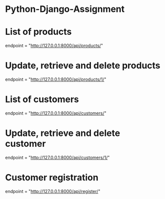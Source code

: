 # Python-Django-Assignment

# List of products
endpoint = "http://127.0.0.1:8000/api/products/"

# Update, retrieve and delete products
endpoint = "http://127.0.0.1:8000/api/products/1/"

# List of customers
endpoint = "http://127.0.0.1:8000/api/customers/"

# Update, retrieve and delete customer
endpoint = "http://127.0.0.1:8000/api/customers/1/"

# Customer registration
endpoint = "http://127.0.0.1:8000/api/register/"
